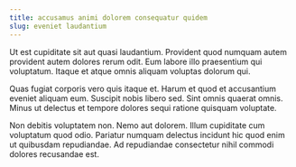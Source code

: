 ```yaml
---
title: accusamus animi dolorem consequatur quidem
slug: eveniet laudantium
---
```


Ut est cupiditate sit aut quasi laudantium. Provident quod numquam autem provident autem dolores rerum odit. Eum labore illo praesentium qui voluptatum. Itaque et atque omnis aliquam voluptas dolorum qui.

Quas fugiat corporis vero quis itaque et. Harum et quod et accusantium eveniet aliquam eum. Suscipit nobis libero sed. Sint omnis quaerat omnis. Minus ut delectus et tempore dolores sequi ratione quisquam voluptate.

Non debitis voluptatem non. Nemo aut dolorem. Illum cupiditate cum voluptatum quod odio. Pariatur numquam delectus incidunt hic quod enim ut quibusdam repudiandae. Ad repudiandae consectetur nihil commodi dolores recusandae est.
